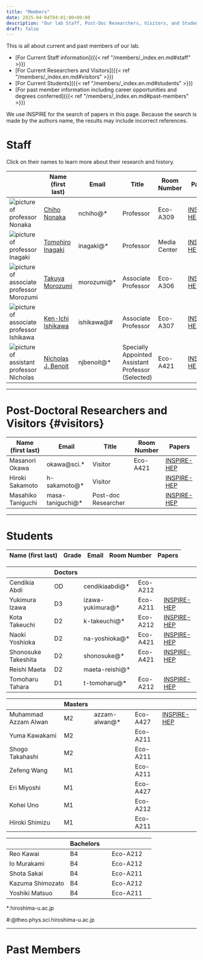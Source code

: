 ```yaml
---
title: "Members"
date: 2025-04-04T04:01:00+09:00
description: "Our lab Staff, Post-Doc Researchers, Visitors, and Students"
draft: false
---
```


This is all about current and past members of our lab.

* [For Current Staff information]({{< ref "/members/_index.en.md#staff" >}})
* [For Current Researchers and Visitors]({{< ref "/members/_index.en.md#visitors" >}})
* [For Current Students]({{< ref "/members/_index.en.md#students" >}})
* [For past member information including career opportunities and degrees conferred]({{< ref "/members/_index.en.md#past-members" >}})

We use INSPIRE for the search of papers in this page.
Because the search is made by the authors name, the results may include incorrect references.

# Staff
Click on their names to learn more about their research and history.

| | Name (first last) | Email | Title | Room Number | Papers | Researcher Introduction |
| --- | ---- | ---- | ---- | ----- | ---- | ---- |
| ![picture of professor Nonaka](imgs/staff/nonaka_atarashi.jpg "memberimg") | [Chiho Nonaka](https://seeds.office.hiroshima-u.ac.jp/profile/en.d02aa0cf7fd0bf59520e17560c007669.html) | nchiho@* | Professor | Eco-A309 | [INSPIRE-HEP](https://inspirehep.net/search?p=a+chiho+nonaka) | [Research Introduction](https://archive2.hiroshima-u.ac.jp/nyushi/nanigamanaberuka2025/#page=11) |
| ![picture of professor Inagaki](imgs/staff/inagaki_atarashi.jpg "memberimg") | [Tomohiro Inagaki](https://home.hiroshima-u.ac.jp/inagaki/) | inagaki@*| Professor | Media Center | [INSPIRE-HEP](https://inspirehep.net/search?p=a+tomohiro+inagaki) | ---- |
| ![picture of associate professor Morozumi](imgs/staff/morozumi_atarashi.jpg "memberimg") | [Takuya Morozumi](members/staff/morozumi) | morozumi@* | Associate Professor | Eco-A306 | [INSPIRE-HEP](https://inspirehep.net/search?p=a+t.+morozumi) | ---- |
| ![picture of associate professor Ishikawa](imgs/staff/ishikawa_20210104.jpg "memberimg") | [Ken-Ichi Ishikawa](http://theo.phys.sci.hiroshima-u.ac.jp/~ishikawa/) | ishikawa@# | Associate Professor | Eco-A307 | [INSPIRE-HEP](https://inspirehep.net/search?p=a+k.+i.+ishikawa) | ---- |
| ![picture of assistant professor Nicholas](imgs/staff/Nicholas_picture.jpg "memberimg") | [Nicholas J. Benoit](https://home.hiroshima-u.ac.jp/njbenoit/) | njbenoit@*   | Specially Appointed Assistant Professor (Selected)  | Eco-A421 | [INSPIRE-HEP](https://inspirehep.net/authors/2052008) | ---- |

---

# Post-Doctoral Researchers and Visitors {#visitors}
| Name (first last) | Email         | Title                       | Room Number | Papers |
|-----------------|---------------|------------------------------------------|-------------| ------ |
| Masanori Okawa     | okawa@sci.*  | Visitor             |  Eco-A421 | [INSPIRE-HEP](https://inspirehep.net/search?p=a+m.+okawa) |
| Hiroki Sakamoto    | h-sakamoto@* | Visitor             |   | [INSPIRE-HEP](https://inspirehep.net/search?p=a+H.Sakamoto.4) |
| Masahiko Taniguchi | masa-taniguchi@* | Post-doc Researcher  |  | [INSPIRE-HEP](https://inspirehep.net/literature?sort=mostrecent&size=25&page=1&q=aff%20hiroshima%20u.%20and%20a%20Masahiko%20Taniguchi) |

---

# Students
| Name (first last)           | Grade | Email       | Room Number | Papers  |
|-----------------------------|-------|-------------|-------------------------------|---------|

|   | Doctors  |  |  | |
|-----------------------------|-------|-------------|---------------------------------|---------|
| Cendikia Abdi               | OD | cendikiaabdi@*     | Eco-A212 |   |
| Yukimura Izawa              | D3 | izawa-yukimura@*   | Eco-A211 | [INSPIRE-HEP](https://inspirehep.net/literature?sort=mostrecent&size=25&page=1&q=aff%20hiroshima%20u.%20and%20a%20Yukimura%20Izawa)|
| Kota Takeuchi               | D2 | k-takeuchi@*       | Eco-A212 | [INSPIRE-HEP](https://inspirehep.net/literature?sort=mostrecent&size=25&page=1&q=aff%20hiroshima%20u.%20and%20a%20Kota%20Takeuchi) |
| Naoki Yoshioka              | D2 | na-yoshioka@*      | Eco-A421 | [INSPIRE-HEP](https://inspirehep.net/literature?sort=mostrecent&size=25&page=1&q=a%20naoki%20yoshioka%20and%20r%20HUPD-%2A) |
| Shonosuke Takeshita         | D2 | shonosuke@*        | Eco-A421 | [INSPIRE-HEP](https://inspirehep.net/literature?sort=mostrecent&size=25&page=1&q=shonosuke%20takeshita) |
| Reishi Maeta                | D2 | maeta-reishi@*     |          |   |
| Tomoharu Tahara             | D1 | t-tomoharu@*       | Eco-A212 | [INSPIRE-HEP](https://inspirehep.net/literature?sort=mostrecent&size=25&page=1&q=a%20tomoharu%20tahara%20and%20r%20HUPD-%2A) |

|   | Masters  |  |   | |
|----------------------------------|------|-------------|-----------------|-----------------------------------------------------------------------|
| Muhammad Azzam Alwan       | M2 | azzam-alwan@* | Eco-A427 | [INSPIRE-HEP](https://inspirehep.net/literature?sort=mostrecent&size=25&page=1&q=a%20Muhammad%20Azzam%20Alwan) |
| Yuma Kawakami              | M2 |               | Eco-A211 |   |
| Shogo Takahashi            | M2 |               | Eco-A211 |   |
| Zefeng Wang                | M1 |               | Eco-A211 |   |
| Eri Miyoshi                | M1 |               | Eco-A427 |   |
| Kohei Uno                  | M1 |               | Eco-A212 |   |
| Hiroki Shimizu             | M1 |               | Eco-A211 |   |

|   | Bachelors |  |  | |
|----------------------------------|------|-------------|-----------------|-----------------------------------------------------------------------|
| Reo Kawai                        | B4   |             | Eco-A212 |                                                                       |
| Io  Murakami                     | B4   |             | Eco-A212 |                                                                       |
| Shota Sakai                      | B4   |             | Eco-A211 |                                                                       |
| Kazuma Shimozato                 | B4   |             | Eco-A212 |                                                                       |
| Yoshiki Matsuo                   | B4   |             | Eco-A211 |                                                                       |


*:hiroshima-u.ac.jp

#:@theo.phys.sci.hiroshima-u.ac.jp

---

# Past Members
